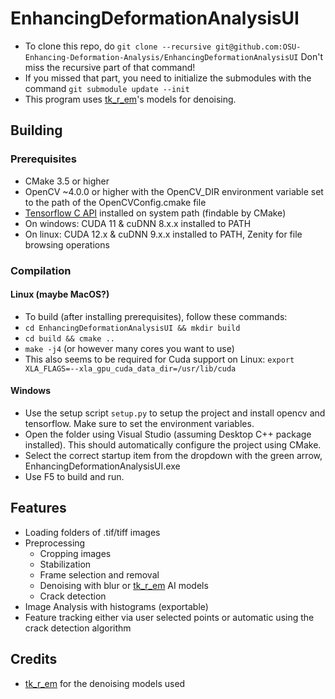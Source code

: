 # EnhancingDeformationAnalysisUI
- To clone this repo, do `git clone --recursive git@github.com:OSU-Enhancing-Deformation-Analysis/EnhancingDeformationAnalysisUI`
Don't miss the recursive part of that command!
- If you missed that part, you need to initialize the submodules with the command `git submodule update --init`
- This program uses [tk_r_em](https://github.com/Ivanlh20/tk_r_em)'s models for denoising.

## Building
### Prerequisites
- CMake 3.5 or higher
- OpenCV ~4.0.0 or higher with the OpenCV_DIR environment variable set to the path of the OpenCVConfig.cmake file
- [Tensorflow C API](https://www.tensorflow.org/install/lang_c) installed on system path (findable by CMake)
- On windows: CUDA 11 & cuDNN 8.x.x installed to PATH
- On linux: CUDA 12.x & cuDNN 9.x.x installed to PATH, Zenity for file browsing operations

### Compilation
#### Linux (maybe MacOS?)
- To build (after installing prerequisites), follow these commands: 
- `cd EnhancingDeformationAnalysisUI && mkdir build`
- `cd build && cmake ..`
- `make -j4` (or however many cores you want to use)
- This also seems to be required for Cuda support on Linux: `export XLA_FLAGS=--xla_gpu_cuda_data_dir=/usr/lib/cuda`

#### Windows
- Use the setup script `setup.py` to setup the project and install opencv and tensorflow. Make sure to set the environment variables.
- Open the folder using Visual Studio (assuming Desktop C++ package installed). This should automatically configure the project using CMake.
- Select the correct startup item from the dropdown with the green arrow, EnhancingDeformationAnalysisUI.exe
- Use F5 to build and run.

## Features
- Loading folders of .tif/tiff images
- Preprocessing
    - Cropping images
    - Stabilization
    - Frame selection and removal
    - Denoising with blur or [tk_r_em](https://github.com/Ivanlh20/tk_r_em) AI models
    - Crack detection
- Image Analysis with histograms (exportable)
- Feature tracking either via user selected points or automatic using the crack detection algorithm
## Credits
- [tk_r_em](https://github.com/Ivanlh20/tk_r_em) for the denoising models used
